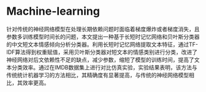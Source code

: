 # Machine-learning
针对传统的神经网络模型在处理长期依赖问题时面临着梯度爆炸或者梯度消失，且参数多训练模型时间长的问题，本文提出一种基于长短时记忆网络和贝叶斯分类器的中文短文本情感倾向分析分类器。利用长短时记忆网络提取文本特征，通过TF-IDF算法得到权重赋值，采用贝叶斯分类器对短文本的情感类别进行分类，改进了神经网络对后文依赖性不足的缺点，减少参数，缩短了模型的训练时间，提高了文本分类效率。通过在IMDB数据集上进行对比仿真实验，实验结果表明，该方法与传统统计机器学习的方法相比，其精确度有显著提高，与传统的神经网络模型相比，其效率更高。
